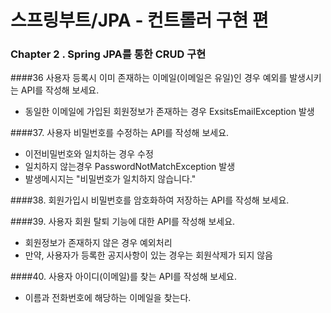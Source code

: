 # 스프링부트/JPA - 컨트롤러 구현 편

### Chapter 2 . Spring JPA를 통한 CRUD 구현


####36	사용자 등록시 이미 존재하는 이메일(이메일은 유일)인 경우 예외를 발생시키는 API를 작성해 보세요.
- 동일한 이메일에 가입된 회원정보가 존재하는 경우 ExsitsEmailException 발생


####37. 사용자 비밀번호를 수정하는 API를 작성해 보세요.
- 이전비밀번호와 일치하는 경우 수정
- 일치하지 않는경우 PasswordNotMatchException 발생
- 발생메시지는 "비밀번호가 일치하지 않습니다."


####38. 회원가입시 비밀번호를 암호화하여 저장하는 API를 작성해 보세요.


####39. 사용자 회원 탈퇴 기능에 대한 API를 작성해 보세요.
- 회원정보가 존재하지 않은 경우 예외처리
- 만약, 사용자가 등록한 공지사항이 있는 경우는 회원삭제가 되지 않음


####40. 사용자 아이디(이메일)를 찾는 API를 작성해 보세요.
- 이름과 전화번호에 해당하는 이메일을 찾는다.


